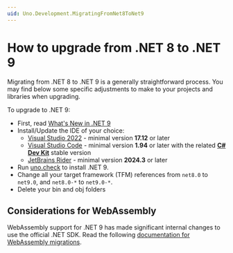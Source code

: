 ```yaml
---
uid: Uno.Development.MigratingFromNet8ToNet9
---
```

# How to upgrade from .NET 8 to .NET 9

Migrating from .NET 8 to .NET 9 is a generally straightforward process. You may find below some specific adjustments to make to your projects and libraries when upgrading.

To upgrade to .NET 9:

- First, read [What's New in .NET 9](https://learn.microsoft.com/dotnet/core/whats-new/dotnet-9/overview)
- Install/Update the IDE of your choice:  
  - [Visual Studio 2022](https://visualstudio.microsoft.com/vs/) - minimal version **17.12** or later  
  - [Visual Studio Code](https://code.visualstudio.com/) - minimal version **1.94** or later with the related [**C# Dev Kit**](https://marketplace.visualstudio.com/items?itemName=ms-dotnettools.csdevkit) stable version
  - [JetBrains Rider](https://www.jetbrains.com/rider/) - minimal version **2024.3** or later
- Run [uno.check](xref:UnoCheck.UsingUnoCheck) to install .NET 9.
- Change all your target framework (TFM) references from `net8.0` to `net9.0`, and `net8.0-*` to `net9.0-*`.
- Delete your bin and obj folders

## Considerations for WebAssembly

WebAssembly support for .NET 9 has made significant internal changes to use the official .NET SDK. Read the following [documentation for WebAssembly migrations](https://aka.platform.uno/wasm-net9-upgrade).
